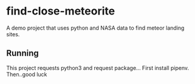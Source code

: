 # find-close-meteorite
A demo project that uses python and NASA data to find meteor landing sites.
## Running
This project requests python3 and request package...
First install pipenv. Then..good luck
